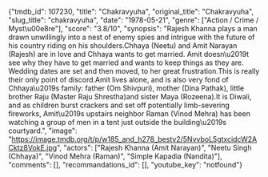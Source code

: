 {"tmdb_id": 107230, "title": "Chakravyuha", "original_title": "Chakravyuha", "slug_title": "chakravyuha", "date": "1978-05-21", "genre": ["Action / Crime / Myst\u00e8re"], "score": "3.8/10", "synopsis": "Rajesh Khanna plays a man drawn unwillingly into a nest of enemy spies and intrigue with the future of his country riding on his shoulders.Chhaya (Neetu) and Amit Narayan (Rajesh) are in love and Chhaya wants to get married. Amit doesn\u2019t see why they have to get married and wants to keep things as they are. Wedding dates are set and then moved, to her great frustration.This is really their only point of discord.Amit lives alone, and is also very fond of Chhaya\u2019s family: father (Om Shivpuri), mother (Dina Pathak), little brother Raju (Master Raju Shrestha)and sister Maya (Rozeena).It is Diwali, and as children burst crackers and set off potentially limb-severing fireworks, Amit\u2019s upstairs neighbor Raman (Vinod Mehra) has been watching a group of men in a tent just outside the building\u2019s courtyard.", "image": "https://image.tmdb.org/t/p/w185_and_h278_bestv2/5NvvboL5gtxcidcW2ACktz8VokE.jpg", "actors": ["Rajesh Khanna (Amit Narayan)", "Neetu Singh (Chhaya)", "Vinod Mehra (Raman)", "Simple Kapadia (Nandita)"], "comments": [], "recommandations_id": [], "youtube_key": "notfound"}